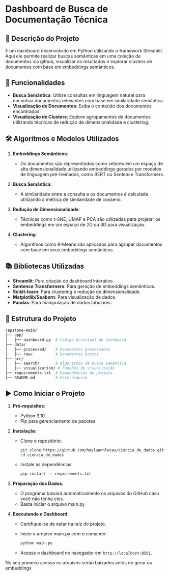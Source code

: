 

# Dashboard de Busca de Documentação Técnica

## 📖 Descrição do Projeto

É um dashboard  desenvolvido em Python utilizando o framework Streamlit. Aqui ele permite realizar buscas semânticas em uma coleção de documentos via github, visualizar os resultados e explorar clusters de documentos com base em embeddings semânticos. 

## 🚀 Funcionalidades

- **Busca Semântica**: Utilize consultas em linguagem natural para encontrar documentos relevantes com base em similaridade semântica.
- **Visualização de Documentos**: Exiba o conteúdo dos documentos encontrados
- **Visualização de Clusters**: Explore agrupamentos de documentos utilizando técnicas de redução de dimensionalidade e clustering.

## 🛠️ Algoritmos e Modelos Utilizados

1. **Embeddings Semânticos**:
   - Os documentos são representados como vetores em um espaço de alta dimensionalidade utilizando embeddings gerados por modelos de linguagem pré-treinados, como BERT ou Sentence Transformers.

2. **Busca Semântica**:
   - A similaridade entre a consulta e os documentos é calculada utilizando a métrica de similaridade de cosseno.

3. **Redução de Dimensionalidade**:
   - Técnicas como t-SNE, UMAP e PCA são utilizadas para projetar os embeddings em um espaço de 2D ou 3D para visualização.

4. **Clustering**:
   - Algoritmos como K-Means são aplicados para agrupar documentos com base em seus embeddings semânticos.

## 📚 Bibliotecas Utilizadas

- **Streamlit**: Para criação do dashboard interativo.
- **Sentence Transformers**: Para geração de embeddings semânticos.
- **Scikit-learn**: Para clustering e redução de dimensionalidade.
- **Matplotlib/Seaborn**: Para visualização de dados.
- **Pandas**: Para manipulação de dados tabulares.

## 📁 Estrutura do Projeto

```bash
capstone-main/
├── app/
│   ├── dashboard.py  # Código principal do dashboard
├── data/
│   ├── processed/    # Documentos processados
│   ├── raw/          # Documentos brutos
├── src/
│   ├── search/       # Algoritmos de busca semântica
│   ├── visualization/ # Funções de visualização
├── requirements.txt  # Dependências do projeto
├── README.md         # Este arquivo
```

## ▶️ Como Iniciar o Projeto

1. **Pré-requisitos**:
   - Python 3.10
   - Pip para gerenciamento de pacotes

2. **Instalação**:
   - Clone o repositório:

     ```bash
     git clone https://github.com/heyluannlucas/ciencia_de_dados.git
     cd ciencia_de_dados
     ```

   - Instale as dependências:

     ```bash
     pip install -r requirements.txt
     ```

3. **Preparação dos Dados**:
   - O programa baixará automaticamente os arquivos do GitHub caso você não tenha eles.
   - Basta iniciar o arquivo main.py

4. **Executando o Dashboard**:
   - Certifique-se de estar na raíz do projeto.
   - Inicie o arquivo main.py com o comando:

     ```bash
     python main.py
     ```

   - Acesse o dashboard no navegador em `http://localhost:8501`.
  
  No seu primeiro acesso os arquivos serão baixados antes de gerar os embeddings
